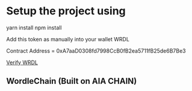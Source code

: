 # Setup the project using 

yarn install 
npm install

Add this token as manually into your wallet WRDL

Contract Address = 0xA7aaD0308fd7998CcB0fB2ea5711fB25de6B7Be3

[Verify WRDL](https://testnet.aiascan.com/token/0xA7aaD0308fd7998CcB0fB2ea5711fB25de6B7Be3)

## WordleChain (Built on AIA CHAIN)

